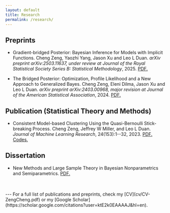 ```yaml
---
layout: default
title: Research
permalink: /research/
---
```


## Preprints

- Gradient-bridged Posterior: Bayesian Inference for Models with Implicit Functions. Cheng Zeng, Yaozhi Yang, Jason Xu and Leo L Duan. *arXiv preprint arXiv:2503.11637, under review at Journal of the Royal Statistical Society Series B: Statistical Methodology*, 2025. [PDF.](https://arxiv.org/pdf/2503.11637)

- The Bridged Posterior: Optimization, Profile Likelihood and a New Approach to Generalized Bayes. Cheng Zeng, Eleni Dilma, Jason Xu and Leo L Duan. *arXiv preprint arXiv:2403.00968, major revision at Journal of the American Statistical Association*, 2024. [PDF.](https://arxiv.org/pdf/2403.00968)



## Publication (Statistical Theory and Methods)

- Consistent Model-based Clustering Using the Quasi-Bernoulli Stick-breaking Process. Cheng Zeng, Jeffrey W Miller, and Leo L Duan. *Journal of Machine Learning Research*, 24(153):1--32, 2023. [PDF.](https://www.jmlr.org/papers/volume24/22-0436/22-0436.pdf) [Codes.](https://github.com/Zeng-Cheng/quasi-bernoulli-stick-breaking)

## Dissertation

- New Methods and Large Sample Theory in Bayesian Nonparametrics and Semiparametrics. [PDF.](/papers/dissertation_czeng.pdf)

<div style="margin-top: 3rem;"></div>
---
For a full list of publications and preprints, check my [CV](cv/CV-ZengCheng.pdf) or my [Google Scholar](https://scholar.google.com/citations?user=ktE2k0EAAAAJ&hl=en).
